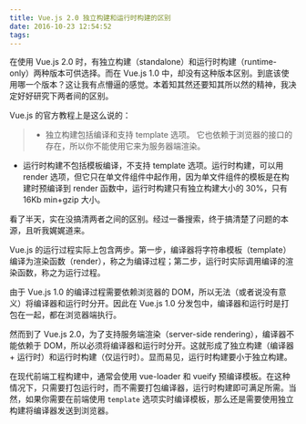 ```yaml
---
title: Vue.js 2.0 独立构建和运行时构建的区别
date: 2016-10-23 12:54:52
tags:
---
```


在使用 Vue.js 2.0 时，有独立构建（standalone）和运行时构建（runtime-only）两种版本可供选择。而在 Vue.js 1.0 中，却没有这种版本区别。到底该使用哪一个版本？这让我有点懵逼的感觉。本着知其然还要知其所以然的精神，我决定好好研究下两者间的区别。

Vue.js 的官方教程上是这么说的：
> - 独立构建包括编译和支持 template 选项。 它也依赖于浏览器的接口的存在，所以你不能使用它来为服务器端渲染。
- 运行时构建不包括模板编译，不支持 template 选项。运行时构建，可以用 render 选项，但它只在单文件组件中起作用，因为单文件组件的模板是在构建时预编译到 render 函数中，运行时构建只有独立构建大小的 30%，只有 16Kb min+gzip 大小。

看了半天，实在没搞清两者之间的区别。经过一番搜索，终于搞清楚了问题的本源，且听我娓娓道来。

Vue.js 的运行过程实际上包含两步。第一步，编译器将字符串模板（template）编译为渲染函数（render），称之为编译过程；第二步，运行时实际调用编译的渲染函数，称之为运行过程。

由于 Vue.js 1.0 的编译过程需要依赖浏览器的 DOM，所以无法（或者说没有意义）将编译器和运行时分开。因此在 Vue.js 1.0 分发包中，编译器和运行时是打包在一起，都在浏览器端执行。

然而到了 Vue.js 2.0，为了支持服务端渲染（server-side rendering），编译器不能依赖于 DOM，所以必须将编译器和运行时分开。这就形成了独立构建（编译器 + 运行时）和运行时构建（仅运行时）。显而易见，运行时构建要小于独立构建。

在现代前端工程构建中，通常会使用 vue-loader 和 vueify 预编译模板。在这种情况下，只需要打包运行时，而不需要打包编译器，运行时构建即可满足所需。当然，如果你需要在前端使用 `template` 选项实时编译模板，那么还是需要使用独立构建将编译器发送到浏览器。

